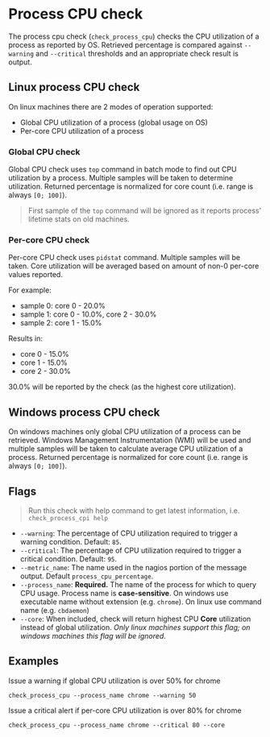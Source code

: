 # Process CPU check
The process cpu check (`check_process_cpu`) checks the CPU utilization of a process as reported by OS. Retrieved percentage is compared against `--warning` and `--critical` thresholds and an appropriate check result is output.

## Linux process CPU check
On linux machines there are 2 modes of operation supported:
- Global CPU utilization of a process (global usage on OS)
- Per-core CPU utilization of a process

### Global CPU check
Global CPU check uses `top` command in batch mode to find out CPU utilization by a process. Multiple samples will be taken to determine utilization. Returned percentage is normalized for core count (i.e. range is always `[0; 100]`).
> First sample of the `top` command will be ignored as it reports process' lifetime stats on old machines.

### Per-core CPU check
Per-core CPU check uses `pidstat` command. Multiple samples will be taken. Core utilization will be averaged based on amount of non-0 per-core values reported.

For example:
- sample 0: core 0 - 20.0%
- sample 1: core 0 - 10.0%, core 2 - 30.0%
- sample 2: core 1 - 15.0%

Results in:
- core 0 - 15.0%
- core 1 - 15.0%
- core 2 - 30.0%

30.0% will be reported by the check (as the highest core utilization).

## Windows process CPU check
On windows machines only global CPU utilization of a process can be retrieved. Windows Management Instrumentation (WMI) will be used and multiple samples will be taken to calculate average CPU utilization of a process. Returned percentage is normalized for core count (i.e. range is always `[0; 100]`).

## Flags
> Run this check with help command to get latest information, i.e. `check_process_cpi help`
* `--warning`: The percentage of CPU utilization required to trigger a warning condition. Default: `85`.
* `--critical`: The percentage of CPU utilization required to trigger a critical condition. Default: `95`.
* `--metric_name`: The name used in the nagios portion of the message output. Default `process_cpu_percentage`.
* `--process_name`: **Required.** The name of the process for which to query CPU usage. Process name is **case-sensitive**. On windows use executable name without extension (e.g. `chrome`). On linux use command name (e.g. `cbdaemon`)
* `--core`: When included, check will return highest CPU **Core** utilization instead of global utilization. *Only linux machines support this flag; on windows machines this flag will be ignored.*

## Examples
Issue a warning if global CPU utilization is over 50% for chrome
```
check_process_cpu --process_name chrome --warning 50
```

Issue a critical alert if per-core CPU utilization is over 80% for chrome
```
check_process_cpu --process_name chrome --critical 80 --core
```